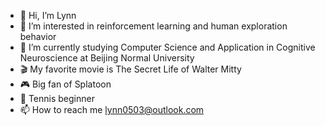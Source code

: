- 👋 Hi, I’m Lynn
- 👀 I’m interested in reinforcement learning and human exploration behavior
- 🌱 I’m currently studying Computer Science and Application in Cognitive Neuroscience at Beijing Normal University
- 🎬 My favorite movie is The Secret Life of Walter Mitty
- 🎮 Big fan of Splatoon
- 🥎 Tennis beginner
- 📫 How to reach me lynn0503@outlook.com

<!---
lynn0503/lynn0503 is a ✨ special ✨ repository because its `README.md` (this file) appears on your GitHub profile.
You can click the Preview link to take a look at your changes.
--->
